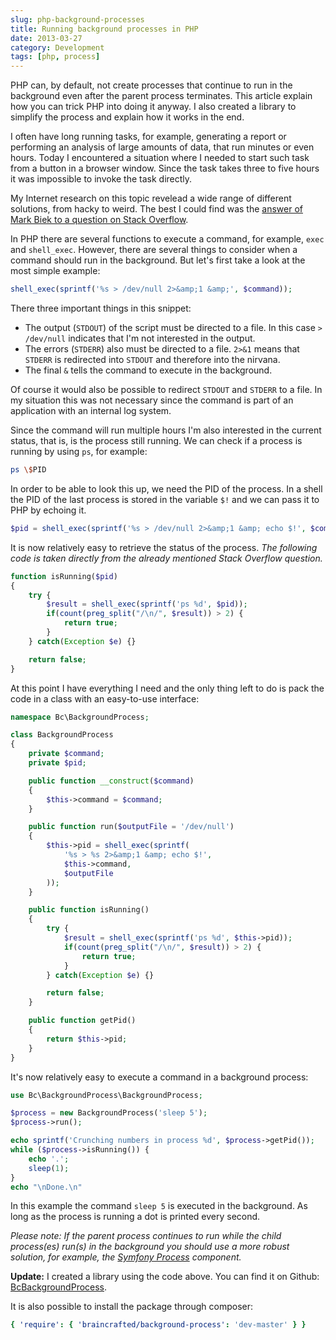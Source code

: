 ```yaml
---
slug: php-background-processes
title: Running background processes in PHP
date: 2013-03-27
category: Development
tags: [php, process]
---
```


PHP can, by default, not create processes that continue to run in the background even after the parent process terminates. This article explain how you can trick PHP into doing it anyway. I also created a library to simplify the process and explain how it works in the end.

I often have long running tasks, for example, generating a report or performing an analysis of large amounts of data, that run minutes or even hours. Today I encountered a situation where I needed to start such task from a button in a browser window. Since the task takes three to five hours it was impossible to invoke the task directly.

My Internet research on this topic revelead a wide range of different solutions, from hacky to weird. The best I could find was the [answer of Mark Biek to a question on Stack Overflow](http://stackoverflow.com/a/45966/776654).

In PHP there are several functions to execute a command, for example, `exec` and `shell_exec`. However, there are several things to consider when a command should run in the background. But let's first take a look at the most simple example:

```php
shell_exec(sprintf('%s > /dev/null 2>&amp;1 &amp;', $command));
```

There three important things in this snippet:

- The output (`STDOUT`) of the script must be directed to a file. In this case `> /dev/null` indicates that I'm not interested in the output.
- The errors (`STDERR`) also must be directed to a file. `2>&1` means that `STDERR` is redirected into `STDOUT` and therefore into the nirvana.
- The final `&` tells the command to execute in the background.

Of course it would also be possible to redirect `STDOUT` and `STDERR` to a file. In my situation this was not necessary since the command is part of an application with an internal log system.

Since the command will run multiple hours I'm also interested in the current status, that is, is the process still running. We can check if a process is running by using `ps`, for example:

```bash
ps \$PID
```

In order to be able to look this up, we need the PID of the process. In a shell the PID of the last process is stored in the variable `$!` and we can pass it to PHP by echoing it.

```php
$pid = shell_exec(sprintf('%s > /dev/null 2>&amp;1 &amp; echo $!', $command));
```

It is now relatively easy to retrieve the status of the process. _The following code is taken directly from the already mentioned Stack Overflow question._

```php
function isRunning($pid)
{
    try {
        $result = shell_exec(sprintf('ps %d', $pid));
        if(count(preg_split("/\n/", $result)) > 2) {
            return true;
        }
    } catch(Exception $e) {}

    return false;
}
```

At this point I have everything I need and the only thing left to do is pack the code in a class with an easy-to-use interface:

```php
namespace Bc\BackgroundProcess;

class BackgroundProcess
{
    private $command;
    private $pid;

    public function __construct($command)
    {
        $this->command = $command;
    }

    public function run($outputFile = '/dev/null')
    {
        $this->pid = shell_exec(sprintf(
            '%s > %s 2>&amp;1 &amp; echo $!',
            $this->command,
            $outputFile
        ));
    }

    public function isRunning()
    {
        try {
            $result = shell_exec(sprintf('ps %d', $this->pid));
            if(count(preg_split("/\n/", $result)) > 2) {
                return true;
            }
        } catch(Exception $e) {}

        return false;
    }

    public function getPid()
    {
        return $this->pid;
    }
}
```

It's now relatively easy to execute a command in a background process:

```php
use Bc\BackgroundProcess\BackgroundProcess;

$process = new BackgroundProcess('sleep 5');
$process->run();

echo sprintf('Crunching numbers in process %d', $process->getPid());
while ($process->isRunning()) {
    echo '.';
    sleep(1);
}
echo "\nDone.\n"
```

In this example the command `sleep 5` is executed in the background. As long as the process is running a dot is printed every second.

_Please note: If the parent process continues to run while the child process(es) run(s) in the background you should use a more robust solution, for example, the [Symfony Process](https://github.com/symfony/Process) component._

**Update:** I created a library using the code above. You can find it on Github: [BcBackgroundProcess](https://github.com/braincrafted/background-process).

It is also possible to install the package through composer:

```yaml
{ 'require': { 'braincrafted/background-process': 'dev-master' } }
```
